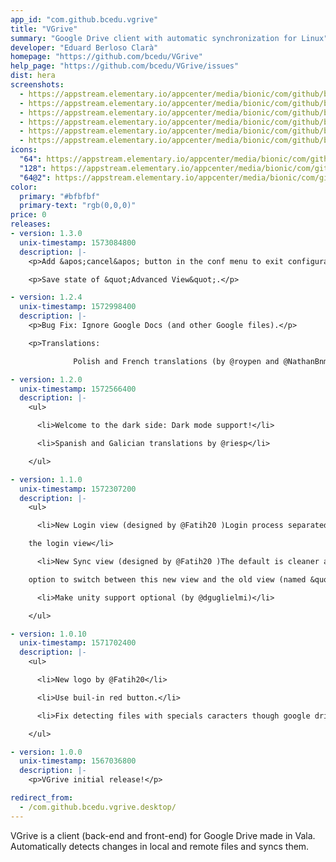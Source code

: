 ```yaml
---
app_id: "com.github.bcedu.vgrive"
title: "VGrive"
summary: "Google Drive client with automatic synchronization for Linux"
developer: "Eduard Berloso Clarà"
homepage: "https://github.com/bcedu/VGrive"
help_page: "https://github.com/bcedu/VGrive/issues"
dist: hera
screenshots:
  - https://appstream.elementary.io/appcenter/media/bionic/com/github/bcedu.vgrive/8C2C13C986FF0B61793A69C348B19932/screenshots/image-1_orig.png
  - https://appstream.elementary.io/appcenter/media/bionic/com/github/bcedu.vgrive/8C2C13C986FF0B61793A69C348B19932/screenshots/image-2_orig.png
  - https://appstream.elementary.io/appcenter/media/bionic/com/github/bcedu.vgrive/8C2C13C986FF0B61793A69C348B19932/screenshots/image-3_orig.png
  - https://appstream.elementary.io/appcenter/media/bionic/com/github/bcedu.vgrive/8C2C13C986FF0B61793A69C348B19932/screenshots/image-4_orig.png
  - https://appstream.elementary.io/appcenter/media/bionic/com/github/bcedu.vgrive/8C2C13C986FF0B61793A69C348B19932/screenshots/image-5_orig.png
  - https://appstream.elementary.io/appcenter/media/bionic/com/github/bcedu.vgrive/8C2C13C986FF0B61793A69C348B19932/screenshots/image-6_orig.png
icons:
  "64": https://appstream.elementary.io/appcenter/media/bionic/com/github/bcedu.vgrive/8C2C13C986FF0B61793A69C348B19932/icons/64x64/com.github.bcedu.vgrive_com.github.bcedu.vgrive.png
  "128": https://appstream.elementary.io/appcenter/media/bionic/com/github/bcedu.vgrive/8C2C13C986FF0B61793A69C348B19932/icons/128x128/com.github.bcedu.vgrive_com.github.bcedu.vgrive.png
  "64@2": https://appstream.elementary.io/appcenter/media/bionic/com/github/bcedu.vgrive/8C2C13C986FF0B61793A69C348B19932/icons/64x64@2/com.github.bcedu.vgrive_com.github.bcedu.vgrive.png
color:
  primary: "#bfbfbf"
  primary-text: "rgb(0,0,0)"
price: 0
releases:
- version: 1.3.0
  unix-timestamp: 1573084800
  description: |-
    <p>Add &apos;cancel&apos; button in the conf menu to exit configuration without saving.</p>

    <p>Save state of &quot;Advanced View&quot;.</p>

- version: 1.2.4
  unix-timestamp: 1572998400
  description: |-
    <p>Bug Fix: Ignore Google Docs (and other Google files).</p>

    <p>Translations:

              Polish and French translations (by @roypen and @NathanBnm )Catalan translations updatedSome typo fixes</p>

- version: 1.2.0
  unix-timestamp: 1572566400
  description: |-
    <ul>

      <li>Welcome to the dark side: Dark mode support!</li>

      <li>Spanish and Galician translations by @riesp</li>

    </ul>

- version: 1.1.0
  unix-timestamp: 1572307200
  description: |-
    <ul>

      <li>New Login view (designed by @Fatih20 )Login process separated in diferents viewsAllow select preferences  from

    the login view</li>

      <li>New Sync view (designed by @Fatih20 )The default is cleaner and shows less information to the userThere is an

    option to switch between this new view and the old view (named &quot;Advanced view&quot;)</li>

      <li>Make unity support optional (by @dguglielmi)</li>

    </ul>

- version: 1.0.10
  unix-timestamp: 1571702400
  description: |-
    <ul>

      <li>New logo by @Fatih20</li>

      <li>Use buil-in red button.</li>

      <li>Fix detecting files with specials caracters though google drive api.</li>

    </ul>

- version: 1.0.0
  unix-timestamp: 1567036800
  description: |-
    <p>VGrive initial release!</p>

redirect_from:
  - /com.github.bcedu.vgrive.desktop/
---
```

<p>VGrive is a client (back-end and front-end) for Google Drive made in Vala.
Automatically detects changes in local and remote files and syncs them.</p>
